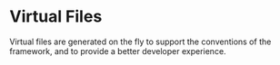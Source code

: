 # Virtual Files

Virtual files are generated on the fly to support the conventions of the framework, and to provide a better developer experience.
